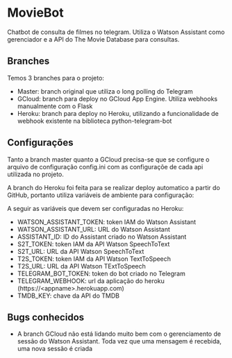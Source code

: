 # MovieBot

Chatbot de consulta de filmes no telegram. Utiliza o Watson Assistant como gerenciador e a API do The Movie Database para consultas.

## Branches

Temos 3 branches para o projeto:

* Master: branch original que utiliza o long polling do Telegram
* GCloud: branch para deploy no GCloud App Engine. Utiliza webhooks manualmente com o Flask
* Heroku: branch para deploy no Heroku, utilizando a funcionalidade de webhook existente na biblioteca python-telegram-bot

## Configurações

Tanto a branch master quanto a GCloud precisa-se que se configure o arquivo de configuração config.ini com as configuraçõe de cada
api utilizada no projeto.

A branch do Heroku foi feita para se realizar deploy automatico a partir do GitHub, portanto utiliza variáveis de ambiente para configuração:

A seguir as variáveis que devem ser configuradas no Heroku:

* WATSON_ASSISTANT_TOKEN: token IAM do Watson Assistant
* WATSON_ASSISTANT_URL: URL do Watson Assistant
* ASSISTANT_ID: ID do Assistant criado no Watson Assistant
* S2T_TOKEN: token IAM da API Watson SpeechToText
* S2T_URL: URL da API Watson SpeechToText
* T2S_TOKEN: token IAM da API Watson TextToSpeech
* T2S_URL: URL da API Watson TExtToSpeech
* TELEGRAM_BOT_TOKEN: token do bot criado no Telegram
* TELEGRAM_WEBHOOK: url da aplicação do heroku (https://\<appname\>.herokuapp.com)
* TMDB_KEY: chave da API do TMDB

## Bugs conhecidos

* A branch GCloud não está lidando muito bem com o gerenciamento de sessão do Watson Assistant.
Toda vez que uma mensagem é recebida, uma nova sessão é criada
